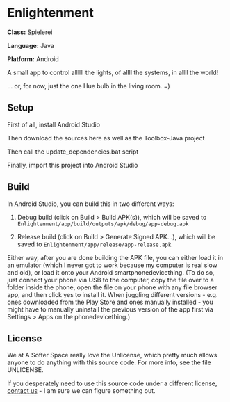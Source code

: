 # Enlightenment

**Class:** Spielerei

**Language:** Java

**Platform:** Android

A small app to control allllll the lights, of allll the systems, in allll the world!

... or, for now, just the one Hue bulb in the living room. =)

## Setup

First of all, install Android Studio

Then download the sources here as well as the Toolbox-Java project

Then call the update_dependencies.bat script

Finally, import this project into Android Studio

## Build

In Android Studio, you can build this in two different ways:

1. Debug build (click on Build > Build APK(s)), which will be saved to
```Enlightenment/app/build/outputs/apk/debug/app-debug.apk```

2. Release build (click on Build > Generate Signed APK...), which will be saved to
```Enlightenment/app/release/app-release.apk```

Either way, after you are done building the APK file, you can either load it in an emulator (which I never got to work because my computer is real slow and old), or load it onto your Android smartphonedevicething. (To do so, just connect your phone via USB to the computer, copy the file over to a folder inside the phone, open the file on your phone with any file browser app, and then click yes to install it. When juggling different versions - e.g. ones downloaded from the Play Store and ones manually installed - you might have to manually uninstall the previous version of the app first via Settings > Apps on the phonedevicething.)

## License

We at A Softer Space really love the Unlicense, which pretty much allows anyone to do anything with this source code.
For more info, see the file UNLICENSE.

If you desperately need to use this source code under a different license, [contact us](mailto:moya@asofterspace.com) - I am sure we can figure something out.